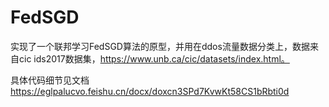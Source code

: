 # FedSGD
实现了一个联邦学习FedSGD算法的原型，并用在ddos流量数据分类上，数据来自cic ids2017数据集，https://www.unb.ca/cic/datasets/index.html。

具体代码细节见文档 https://eglpalucvo.feishu.cn/docx/doxcn3SPd7KvwKt58CS1bRbti0d
